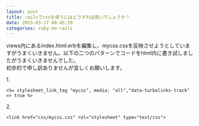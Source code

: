 ```yaml
---
layout: post
title: railsでcssを使うにはどうすれば良いでしょうか？
date: 2015-03-17 00:45:19
categories: ruby-on-rails
---
```

<!-- {% raw %} -->
<p>views内にあるindex.html.erbを編集し、mycss.cssを反映させようとしていますがうまくいきません。以下の二つのパターンでコードをhtml内に書き試しましたがうまくいきませんでした。<br>
初歩的で申し訳ありませんが宜しくお願いします。</p>

<p>1.<br>
</p>

<pre><code>&lt;%= stylesheet_link_tag "mycss", media: "all","data-turbolinks-track" =&gt; true %&gt;
</code></pre>

<p>2.<br>
</p>

<pre><code>&lt;link href="css/mycss.css" rel="stylesheet" type="text/css"&gt;
</code></pre>
<!-- {% endraw %} -->

